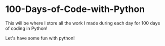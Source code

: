 # 100-Days-of-Code-with-Python
This will be where I store all the work I made during each day for 100 days of coding in Python!

Let's have some fun with python!